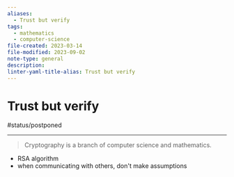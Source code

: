 ```yaml
---
aliases:
  - Trust but verify
tags:
  - mathematics
  - computer-science
file-created: 2023-03-14
file-modified: 2023-09-02
note-type: general
description: 
linter-yaml-title-alias: Trust but verify
---
```


# Trust but verify

#status/postponed

---

> Cryptography is a branch of computer science and mathematics.

- RSA algorithm
- when communicating with others, don't make assumptions
